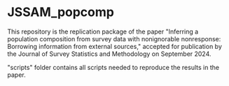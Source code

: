# JSSAM_popcomp

This repository is the replication package of the paper "Inferring a population composition from survey data with nonignorable nonresponse: Borrowing information from external sources," accepted for publication by the Journal of Survey Statistics and Methodology on September 2024.

"scripts" folder contains all scripts needed to reproduce the results in the paper. 
